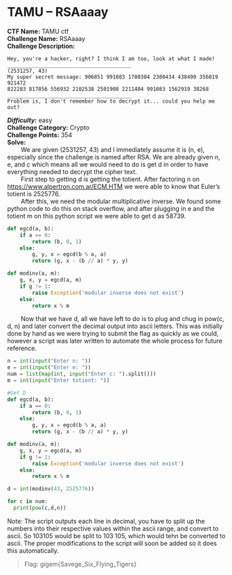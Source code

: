 # TAMU – RSAaaay </br>
**CTF Name:** TAMU ctf</br>
**Challenge Name:** RSAaaay</br>
**Challenge Description:** </br>
```
Hey, you're a hacker, right? I think I am too, look at what I made!
________________________________________
(2531257, 43)
My super secret message: 906851 991083 1780304 2380434 438490 356019 921472
822283 817856 556932 2102538 2501908 2211404 991083 1562919 38268
________________________________________
Problem is, I don't remember how to decrypt it... could you help me out?
```
***Difficulty:*** easy </br>
**Challenge Category:** Crypto</br>
**Challenge Points:** 354</br>
**Solve:** </br>
&nbsp;&nbsp;&nbsp;&nbsp;&nbsp;&nbsp;&nbsp;&nbsp;We are given (2531257, 43) and I immediately assume it is (n, e), especially since the challenge is named after RSA. We are already given n, e, and c which means all we would need to do is get d in order to have everything needed to decrypt the cipher text.</br>
&nbsp;&nbsp;&nbsp;&nbsp;&nbsp;&nbsp;&nbsp;&nbsp;First step to getting d is getting the totient. After factoring n on https://www.alpertron.com.ar/ECM.HTM we were able to know that Euler’s totient is 2525776.</br>
&nbsp;&nbsp;&nbsp;&nbsp;&nbsp;&nbsp;&nbsp;&nbsp;After this, we need the modular multiplicative inverse. We found some python code to do this on stack overflow, and after plugging in e and the totient m on this python script we were able to get d as 58739.</br>

```python
def egcd(a, b):
    if a == 0:
        return (b, 0, 1)
    else:
        g, y, x = egcd(b % a, a)
        return (g, x - (b // a) * y, y)

def modinv(a, m):
    g, x, y = egcd(a, m)
    if g != 1:
        raise Exception('modular inverse does not exist')
    else:
        return x % m
```

&nbsp;&nbsp;&nbsp;&nbsp;&nbsp;&nbsp;&nbsp;&nbsp;Now that we have d, all we have left to do is to plug and chug in pow(c, d, n) and later convert the decimal output into ascii letters. This was initially done by hand as we were trying to submit the flag as quickly as we could, however a script was later written to automate the whole process for future reference.</br>

```python
n = int(input("Enter n: "))
e = int(input("Enter e: "))
num = list(map(int, input("Enter c: ").split()))
m = int(input("Enter totient: "))

#Get D
def egcd(a, b):
    if a == 0:
        return (b, 0, 1)
    else:
        g, y, x = egcd(b % a, a)
        return (g, x - (b // a) * y, y)

def modinv(a, m):
    g, x, y = egcd(a, m)
    if g != 1:
        raise Exception('modular inverse does not exist')
    else:
        return x % m

d = int(modinv(43, 2525776))

for c in num:
  print(pow(c,d,n))
```
Note: The script outputs each line in decimal, you have to split up the numbers into their respective values within the ascii range, and convert to ascii. So 103105 would be split to 103 105, which would tehn be converted to ascii. The proper modifications to the script will soon be added so it does this automatically.

> Flag: gigem{Savege_Six_Flying_Tigers}
